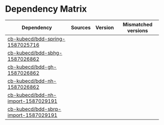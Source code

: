 # Dependency Matrix

Dependency | Sources | Version | Mismatched versions
---------- | ------- | ------- | -------------------
[cb-kubecd/bdd-spring-1587025716](https://github.com/cb-kubecd/bdd-spring-1587025716.git) |  | []() | 
[cb-kubecd/bdd-sbhg-1587026862](https://github.com/cb-kubecd/bdd-sbhg-1587026862.git) |  | []() | 
[cb-kubecd/bdd-gh-1587026862](https://github.com/cb-kubecd/bdd-gh-1587026862.git) |  | []() | 
[cb-kubecd/bdd-nh-1587026862](https://github.com/cb-kubecd/bdd-nh-1587026862.git) |  | []() | 
[cb-kubecd/bdd-nh-import-1587029191](https://github.com/cb-kubecd/bdd-nh-import-1587029191.git) |  | []() | 
[cb-kubecd/bdd-sbrp-import-1587029191](https://github.com/cb-kubecd/bdd-sbrp-import-1587029191.git) |  | []() | 
